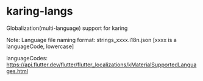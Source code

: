 # karing-langs
Globalization(multi-language) support for karing

Note: Language file naming format: strings_xxxx.i18n.json [xxxx is a languageCode, lowercase]

languageCodes: 
https://api.flutter.dev/flutter/flutter_localizations/kMaterialSupportedLanguages.html 
